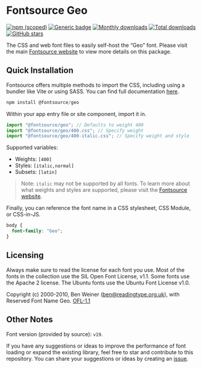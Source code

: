 # Fontsource Geo

[![npm (scoped)](https://img.shields.io/npm/v/@fontsource/geo?color=brightgreen)](https://www.npmjs.com/package/@fontsource/geo) [![Generic badge](https://img.shields.io/badge/fontsource-passing-brightgreen)](https://github.com/fontsource/fontsource) [![Monthly downloads](https://badgen.net/npm/dm/@fontsource/geo)](https://github.com/fontsource/fontsource) [![Total downloads](https://badgen.net/npm/dt/@fontsource/geo)](https://github.com/fontsource/fontsource) [![GitHub stars](https://img.shields.io/github/stars/fontsource/fontsource.svg?style=social&label=Star)](https://github.com/fontsource/fontsource/stargazers)

The CSS and web font files to easily self-host the “Geo” font. Please visit the main [Fontsource website](https://fontsource.org/fonts/geo) to view more details on this package.

## Quick Installation

Fontsource offers multiple methods to import the CSS, including using a bundler like Vite or using SASS. You can find full documentation [here](https://fontsource.org/docs/getting-started/introduction).

```javascript
npm install @fontsource/geo
```

Within your app entry file or site component, import it in.

```javascript
import "@fontsource/geo"; // Defaults to weight 400
import "@fontsource/geo/400.css"; // Specify weight
import "@fontsource/geo/400-italic.css"; // Specify weight and style
```

Supported variables:
- Weights: `[400]`
- Styles: `[italic,normal]`
- Subsets: `[latin]`

> Note: `italic` may not be supported by all fonts. To learn more about what weights and styles are supported, please visit the [Fontsource website](https://fontsource.org/fonts/geo).

Finally, you can reference the font name in a CSS stylesheet, CSS Module, or CSS-in-JS.

```css
body {
  font-family: "Geo";
}
```

## Licensing
Always make sure to read the license for each font you use. Most of the fonts in the collection use the SIL Open Font License, v1.1. Some fonts use the Apache 2 license. The Ubuntu fonts use the Ubuntu Font License v1.0.

Copyright (c) 2000-2010, Ben Weiner (ben@readingtype.org.uk), with Reserved Font Name Geo.
[OFL-1.1](http://scripts.sil.org/OFL)

## Other Notes
Font version (provided by source): `v19`.

If you have any suggestions or ideas to improve the performance of font loading or expand the existing library, feel free to star and contribute to this repository. You can share your suggestions or ideas by creating an [issue](https://github.com/fontsource/fontsource/issues).